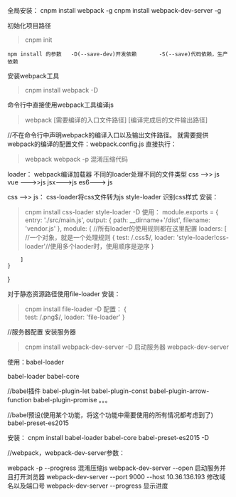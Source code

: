 全局安装：
cnpm install webpack -g
cnpm install webpack-dev-server -g



初始化项目路径
>cnpm init

	npm install 的参数   -D(--save-dev)开发依赖       -S(--save)代码依赖，生产依赖

安装webpack工具
>cnpm install webpack -D

命令行中直接使用webpack工具编译js
>webpack [需要编译的入口文件路径] [编译完成后的文件输出路径]

//不在命令行中声明webpack的编译入口以及输出文件路径。
就需要提供webpack的编译的配置文件：webpack.config.js
直接执行：
>webpack
>webpack -p  混淆压缩代码



loader： webpack编译加载器
不同的loader处理不同的文件类型
css -->>  js
vue --->>js
jsx--->js
es6---> js

css -->>  js： 
css-loader将css文件转为js
style-loader 识别css样式
安装：
>cnpm install css-loader style-loader -D
使用：
module.exports = {
	entry: './src/main.js',
	output: {
		path: __dirname+'/dist',
		filename: 'vendor.js'
	},
	module: {
		//所有loader的使用规则都在这里配置
		loaders: [
			//一个对象，就是一个处理规则 
			{
				test: /\.css$/,
				loader: 'style-loader!css-loader'//使用多个laoder时，使用顺序是逆序
			}
			
		]
	}
}


对于静态资源路径使用file-loader
安装：
>cnpm install file-loader -D
配置：
	{	
		test: /\.png$/,
		loader: 'file-loader'
	}
	

//服务器配置
安装服务器
>cnpm install webpack-dev-server -D
启动服务器
>webpack-dev-server



使用：babel-loader

babel-loader babel-core

//babel插件
babel-plugin-let
babel-plugin-const
babel-plugin-arrow-function
babel-plugin-promise
。。。

//babel预设(使用某个功能，将这个功能中需要使用的所有情况都考虑到了)
babel-preset-es2015

安装：
cnpm install babel-loader babel-core babel-preset-es2015 -D



//webpack，webpack-dev-server参数：

webpack -p --progress 混淆压缩js
webpack-dev-server --open 启动服务并且打开浏览器
webpack-dev-server --port 9000 --host 10.36.136.193  修改域名以及端口号
webpack-dev-server --progress 显示进度





